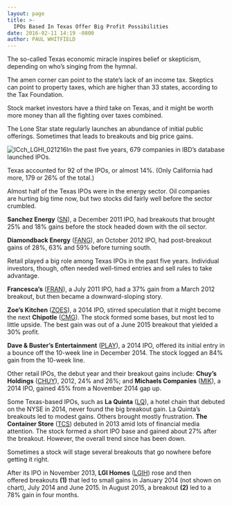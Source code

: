```yaml
---
layout: page
title: >-
  IPOs Based In Texas Offer Big Profit Possibilities
date: 2016-02-11 14:19 -0800
author: PAUL WHITFIELD
---
```





The so-called Texas economic miracle inspires belief or skepticism, depending on who’s singing from the hymnal.


The amen corner can point to the state’s lack of an income tax. Skeptics can point to property taxes, which are higher than 33 states, according to the Tax Foundation.


Stock market investors have a third take on Texas, and it might be worth more money than all the fighting over taxes combined.


The Lone Star state regularly launches an abundance of initial public offerings. Sometimes that leads to breakouts and big price gains.


![ICch_LGHI_021216](https://www.investors.com/wp-content/uploads/2016/02/ICch_LGHI_021216-1024x545.jpg)In the past five years, 679 companies in IBD’s database launched IPOs.


Texas accounted for 92 of the IPOs, or almost 14%. (Only California had more, 179 or 26% of the total.)


Almost half of the Texas IPOs were in the energy sector. Oil companies are hurting big time now, but two stocks did fairly well before the sector crumbled.


**Sanchez Energy** ([SN](https://research.investors.com/quote.aspx?symbol=SN)), a December 2011 IPO, had breakouts that brought 25% and 18% gains before the stock headed down with the oil sector.


**Diamondback Energy** ([FANG](https://research.investors.com/quote.aspx?symbol=FANG)), an October 2012 IPO, had post-breakout gains of 28%, 63% and 59% before turning south.


Retail played a big role among Texas IPOs in the past five years. Individual investors, though, often needed well-timed entries and sell rules to take advantage.


**Francesca’s** ([FRAN](https://research.investors.com/quote.aspx?symbol=FRAN)), a July 2011 IPO, had a 37% gain from a March 2012 breakout, but then became a downward-sloping story.


**Zoe’s Kitchen** ([ZOES](https://research.investors.com/quote.aspx?symbol=ZOES)), a 2014 IPO, stirred speculation that it might become the next **Chipotle** ([CMG](https://research.investors.com/quote.aspx?symbol=CMG)). The stock formed some bases, but most led to little upside. The best gain was out of a June 2015 breakout that yielded a 30% profit.


**Dave & Buster’s Entertainment** ([PLAY](https://research.investors.com/quote.aspx?symbol=PLAY)), a 2014 IPO, offered its initial entry in a bounce off the 10-week line in December 2014. The stock logged an 84% gain from the 10-week line.


Other retail IPOs, the debut year and their breakout gains include: **Chuy’s Holdings** ([CHUY](https://research.investors.com/quote.aspx?symbol=CHUY)), 2012, 24% and 26%; and **Michaels Companies** ([MIK](https://research.investors.com/quote.aspx?symbol=MIK)), a 2014 IPO, gained 45% from a November 2014 gap up.


Some Texas-based IPOs, such as **La Quinta** ([LQ](https://research.investors.com/quote.aspx?symbol=LQ)), a hotel chain that debuted on the NYSE in 2014, never found the big breakout gain. La Quinta’s breakouts led to modest gains. Others brought mostly frustration. **The Container Store** ([TCS](https://research.investors.com/quote.aspx?symbol=TCS)) debuted in 2013 amid lots of financial media attention. The stock formed a short IPO base and gained about 27% after the breakout. However, the overall trend since has been down.


Sometimes a stock will stage several breakouts that go nowhere before getting it right.


After its IPO in November 2013, **LGI Homes** ([LGIH](https://research.investors.com/quote.aspx?symbol=LGIH)) rose and then offered breakouts **(1)** that led to small gains in January 2014 (not shown on chart), July 2014 and June 2015. In August 2015, a breakout **(2)** led to a 78% gain in four months.





